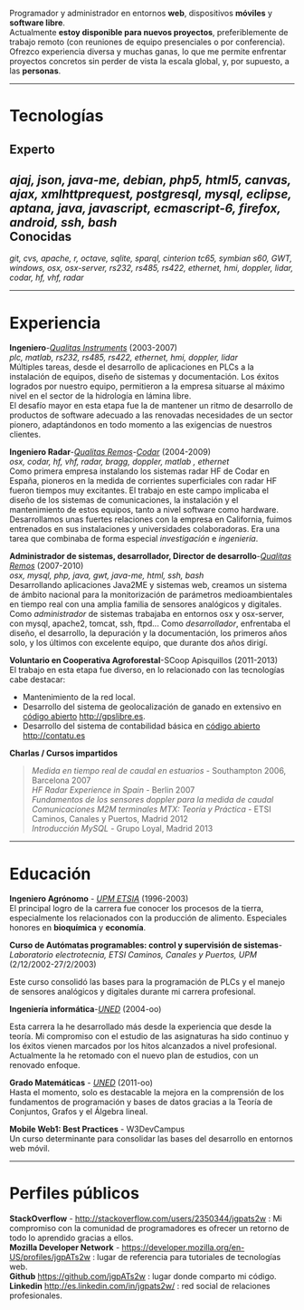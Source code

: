 Programador y administrador en entornos **web**, dispositivos **móviles** y **software libre**.  
Actualmente **estoy disponible para nuevos proyectos**, preferiblemente de trabajo remoto (con reuniones de equipo presenciales 
o por conferencia). Ofrezco experiencia diversa y muchas ganas, lo que me permite enfrentar proyectos concretos sin perder
de vista la escala global, y, por supuesto, a las **personas**.
***
Tecnologías
===========
Experto
-------
*ajaj,  json, java-me, debian, php5, html5, canvas, ajax, xmlhttprequest, postgresql,  mysql, eclipse, aptana,
 java, javascript, ecmascript-6, firefox, android, ssh, bash*  
Conocidas
---------
*git, cvs, apache, r, octave, sqlite, sparql, cinterion tc65, symbian s60, GWT, windows, 
osx, osx-server, rs232, rs485, rs422, ethernet, hmi, doppler, lidar, codar, hf, vhf, radar*
***
Experiencia
===========
**Ingeniero**-*[Qualitas Instruments](http://www.qualitasinstruments.com)* (2003-2007)  
*plc, matlab, rs232, rs485, rs422, ethernet, hmi, doppler, lidar*  
Múltiples tareas, desde el desarrollo de aplicaciones en PLCs a la instalación de equipos, diseño de sistemas 
y documentación. Los éxitos logrados por nuestro equipo, permitieron a la empresa situarse al máximo nivel en el sector 
de la hidrología en lámina libre.  
El desafío mayor en esta etapa fue la de mantener un ritmo de desarrollo de productos de software adecuado a las renovadas
 necesidades de un sector pionero, adaptándonos en todo momento a las exigencias de nuestros clientes.

**Ingeniero Radar**-*[Qualitas Remos](http://www.qualitasremos.com)-[Codar](http://codaros.com/)* (2004-2009)  
*osx, codar, hf, vhf, radar, bragg, doppler, matlab , ethernet*  
Como primera empresa instalando los sistemas radar HF de Codar en España, pioneros en la medida de corrientes superficiales
con radar HF fueron tiempos muy excitantes. El trabajo en este campo implicaba el diseño de los sistemas
de comunicaciones, la instalación y el mantenimiento de estos equipos, tanto a nivel software como hardware. Desarrollamos unas
fuertes relaciones con la empresa en California,  fuimos entrenados en sus instalaciones y universidades colaboradoras. Era una 
tarea que combinaba de forma especial *investigación* e *ingeniería*.

**Administrador de sistemas, desarrollador, Director de desarrollo**-*[Qualitas Remos](http://www.qualitasremos.com)* (2007-2010)  
*osx, mysql, php, java, gwt, java-me, html, ssh, bash*  
Desarrollando aplicaciones Java2ME y sistemas web, creamos un sistema de ámbito nacional para la monitorización de parámetros medioambientales
en tiempo real con una amplia familia de sensores analógicos y digitales.  
Como *administrador* de sistemas trabajaba en entornos osx y osx-server, con mysql, apache2, tomcat, ssh, ftpd...
Como *desarrollador*, enfrentaba el diseño, el desarrollo, la depuración y la documentación, los primeros años solo, y los últimos
con excelente equipo, que durante dos años dirigí.  

**Voluntario en Cooperativa Agroforestal**-SCoop Apisquillos (2011-2013)  
El trabajo en esta etapa fue diverso, en lo relacionado con las tecnologías cabe destacar:  
+  Mantenimiento de la red local.  
+ Desarrollo del sistema de geolocalización de ganado en extensivo en [código abierto](https://github.com/jgpATs2w) <http://gpslibre.es>.  
+ Desarrollo del sistema de contabilidad básica en [código abierto](https://github.com/jgpATs2w) <http://contatu.es>  

**Charlas / Cursos impartidos**  
>*Medida en tiempo real de caudal en estuarios* - Southampton 2006, Barcelona 2007  
>*HF Radar Experience in Spain* - Berlin 2007  
>*Fundamentos de los sensores doppler para la medida de caudal*  
>*Comunicaciones M2M terminales MTX: Teoría y Práctica* - ETSI Caminos, Canales y Puertos, Madrid 2012  
>*Introducción MySQL* - Grupo Loyal, Madrid 2013

***

Educación
=========
**Ingeniero Agrónomo** - *[UPM ETSIA](http://www.etsia.upm.es/portal/site/ETSIAgronomos)* (1996-2003)  
El principal logro de la carrera fue conocer los procesos de la tierra, especialmente los relacionados con la producción
de alimento. Especiales honores en **bioquímica** y **economía**.    

**Curso de Autómatas programables: control y supervisión de sistemas**-*Laboratorio electrotecnia, ETSI Caminos, Canales y Puertos, UPM* (2/12/2002-27/2/2003)  

Este curso consolidó las bases para la programación de PLCs y el manejo de sensores analógicos y digitales durante mi carrera profesional.  

**Ingeniería informática**-*[UNED](http://portal.uned.es/portal/page?_pageid=93,25435710&_dad=portal&_schema=PORTAL&idGrado=7101)* (2004-oo)  

Esta carrera la he desarrollado más desde la experiencia que desde la teoría. Mi compromiso con el estudio de las
asignaturas ha sido continuo y los éxitos vienen marcados por los hitos alcanzados a nivel profesional.
Actualmente la he retomado con el nuevo plan de estudios, con un renovado enfoque.

**Grado Matemáticas** - *[UNED](http://portal.uned.es/portal/page?_pageid=93,22985590&_dad=portal&_schema=PORTAL)* (2011-oo)  
Hasta el momento, solo es destacable la mejora en la comprensión de los fundamentos de programación y bases de datos gracias 
a la Teoría de Conjuntos, Grafos y el Álgebra lineal.  

**Mobile Web1: Best Practices** - W3DevCampus  
Un curso determinante para consolidar las bases del desarrollo en entornos web móvil.

***
Perfiles públicos
=================
**StackOverflow** - <http://stackoverflow.com/users/2350344/jgpats2w> : Mi compromiso con la comunidad de programadores es ofrecer un retorno de todo 
lo aprendido gracias a ellos.  
**Mozilla Developer Network** - <https://developer.mozilla.org/en-US/profiles/jgpATs2w> : lugar de referencia para tutoriales de tecnologías web.    
**Github** <https://github.com/jgpATs2w> : lugar donde comparto mi código.  
**Linkedin** <http://es.linkedin.com/in/jgpats2w/> : red social de relaciones profesionales.